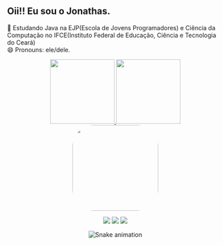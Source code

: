 ## Oii!! Eu sou o Jonathas.
📘 Estudando Java na EJP(Escola de Jovens Programadores) e Ciência da Computação no IFCE(Instituto Federal de Educação, Ciência e Tecnologia do Ceará)  
😄 Pronouns: ele/dele.

<div align="center">
  <a href="https://github.com/jonathasltavares">
  <img height="150em" src="https://github-readme-stats.vercel.app/api?username=jonathasltavares&show_icons=true&theme=dark&include_all_commits=true&count_private=true&cache_seconds=2000"/>
  <img height="150em" src="https://github-readme-stats.vercel.app/api/top-langs/?username=jonathasltavares&layout=compact&langs_count=7&theme=dark&cache_seconds=2000"/>
  
<div> 
<img align="center" height="200" style="border-radius:50px;"src="https://cdn.discordapp.com/attachments/860278451890159647/931724711736528926/meugif.gif?width=700&height=700"/>

  <a href="https://instagram.com/surrendo_" target="_blank"><img src="https://img.shields.io/badge/-Instagram-%23E4405F?style=for-the-badge&logo=instagram&logoColor=white" target="_blank"></a>
  <a href = "mailto:jonathasl.tavares@gmail.com"><img src="https://img.shields.io/badge/-Gmail-%23333?style=for-the-badge&logo=gmail&logoColor=white" target="_blank"></a>
  <a href="https://www.linkedin.com/in/jonathas-tavares-64b232205/" target="_blank"><img src="https://img.shields.io/badge/-LinkedIn-%230077B5?style=for-the-badge&logo=linkedin&logoColor=white" target="_blank"></a> 
 
  ![Snake animation](https://github.com/jonathasltavares/jonathasltavares/blob/output/github-contribution-grid-snake.svg)
 </div>


